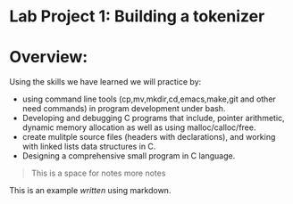# Lab Project 1: Building a tokenizer

# Overview:

Using the skills we have learned we will practice by:
  - using command line tools (cp,mv,mkdir,cd,emacs,make,git and other need
  commands) in program development under bash.
  - Developing and debugging C programs that include, pointer arithmetic,
  dynamic memory allocation as well as using malloc/calloc/free.
  - create mulitple source files (headers with declarations), and working with
  linked lists data structures in C.
  - Designing a comprehensive small program in C language.

> This is a space for notes
> more notes

This is an example *written* using markdown.
